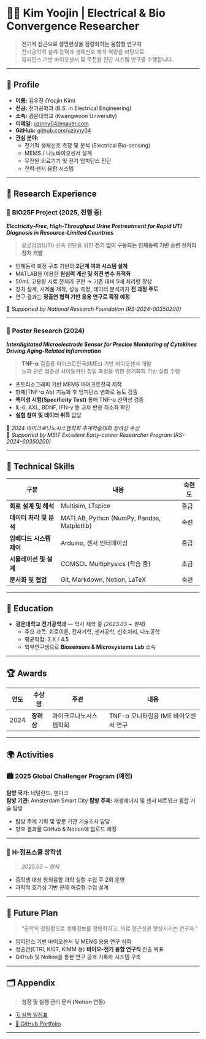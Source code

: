 # 👩‍🔬 Kim Yoojin | Electrical & Bio Convergence Researcher

> **전기적 접근으로 생명현상을 정량화하는 융합형 연구자**  
> 전기공학적 설계 능력과 생체신호 해석 역량을 바탕으로  
> 임피던스 기반 바이오센서 및 무전원 진단 시스템 연구를 수행합니다.

---

## 🧭 Profile

- **이름:** 김유진 (Yoojin Kim)  
- **전공:** 전기공학과 (B.S. in Electrical Engineering)  
- **소속:** 광운대학교 (Kwangwoon University)  
- **이메일:** uzinny04@naver.com  
- **GitHub:** [github.com/uzinny04](https://github.com/uzinny04)  
- **관심 분야:**  
  - 전기적 생체신호 측정 및 분석 (Electrical Bio-sensing)  
  - MEMS / 나노바이오센서 설계  
  - 무전원 의료기기 및 전기 임피던스 진단  
  - 전력·센서 융합 시스템  

---

## 🧪 Research Experience

### 🔹 **BIO25F Project (2025, 진행 중)**  
**_Electricity-Free, High-Throughput Urine Pretreatment for Rapid UTI Diagnosis in Resource-Limited Countries_**

> 요로감염(UTI) 신속 진단을 위한 **전기 없이 구동되는 인체동력 기반 소변 전처리 장치 개발**

- 인체동력 회전 구조 기반의 **2단계 여과 시스템 설계**
- MATLAB을 이용한 **원심력 계산 및 회전 변수 최적화**
- 50mL 고용량 시료 전처리 구현 → 기존 대비 5배 처리량 향상
- 장치 설계, 시제품 제작, 성능 측정, 데이터 분석까지 **전 과정 주도**
- 연구 결과는 **정출연 협력 기반 응용 연구로 확장 예정**

📎 *Supported by National Research Foundation (RS-2024-00350200)*

---

### 🔹 **Poster Research (2024)**  
**_Interdigitated Microelectrode Sensor for Precise Monitoring of Cytokines Driving Aging-Related Inflammation_**

> **TNF-α** 검출용 마이크로전극(IMEs) 기반 바이오센서 개발  
> 노화 관련 염증성 사이토카인 정밀 측정을 위한 전기화학 기반 실험 수행

- 포토리소그래피 기반 MEMS 마이크로전극 제작  
- 항체(TNF-α Ab) 기능화 후 임피던스 변화로 농도 검출  
- **특이성 시험(Specificity Test)** 통해 TNF-α 선택성 검증  
- IL-6, AXL, BDNF, IFN-γ 등 교차 반응 최소화 확인  
- **실험 참여 및 데이터 취득** 담당  

🏅 *2024 마이크로나노시스템학회 추계학술대회 장려상 수상*  
📎 *Supported by MSIT Excellent Early-career Researcher Program (RS-2024-00350200)*

---

## 🧰 Technical Skills

| 구분 | 내용 | 숙련도 |
|------|------|--------|
| **회로 설계 및 해석** | Multisim, LTspice | 중급 |
| **데이터 처리 및 분석** | MATLAB, Python (NumPy, Pandas, Matplotlib) | 숙련 |
| **임베디드 시스템 제어** | Arduino, 센서 인터페이싱 | 중급 |
| **시뮬레이션 및 설계** | COMSOL Multiphysics (학습 중) | 초급 |
| **문서화 및 협업** | Git, Markdown, Notion, LaTeX | 숙련 |

---

## 🏫 Education

- **광운대학교 전기공학과** — 학사 재학 중 *(2023.03 ~ 현재)*  
  - 주요 과목: 회로이론, 전자기학, 센서공학, 신호처리, 나노공학  
  - 평균학점: 3.X / 4.5  
  - 학부연구생으로 **Biosensors & Microsystems Lab** 소속  

---

## 🏆 Awards

| 연도 | 수상명 | 주관 | 내용 |
|------|--------|------|------|
| 2024 | **장려상** | 마이크로나노시스템학회 | TNF-α 모니터링용 IME 바이오센서 연구 |

---

## 🌍 Activities

### 🏙 **2025 Global Challenger Program (예정)**  
**탐방 국가:** 네덜란드, 덴마크  
**탐방 기관:** Amsterdam Smart City
**탐방 주제:** 재생에너지 및 센서 네트워크 융합 기술 탐방  
- 탐방 주제 기획 및 방문 기관 기술조사 담당  
- 향후 결과물 GitHub & Notion에 업로드 예정

---

### 🌱 **H-점프스쿨 장학샘**  
> *2025.03 ~ 현재*  
- 중학생 대상 창의융합 과학 실험 수업 주 2회 운영  
- 과학적 호기심 기반 문제 해결형 수업 설계  

---

## 🎯 Future Plan

> “공학의 정밀함으로 생체정보를 정량화하고, 의료 접근성을 향상시키는 연구자.”

- 임피던스 기반 바이오센서 및 MEMS 응용 연구 심화  
- 정출연(ETRI, KIST, KIMM 등) **바이오-전기 융합 연구직** 진출 목표  
- GitHub 및 Notion을 통한 연구 공개·기록화 시스템 구축  

---

## 🗂 Appendix

> **성장 및 실행 관리 문서 (Notion 연동)**   
- [🗓 실행 일정표](https://www.notion.so/288e5a741a0280749b5fcf5a30282b2d?source=copy_link)  
- [📁 GitHub Portfolio](https://github.com/uzinny04)

---
